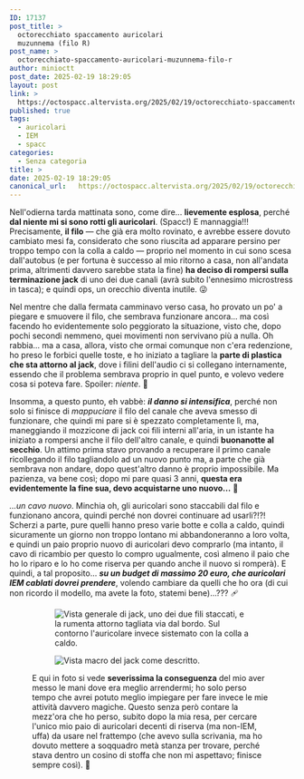 ```yaml
---
ID: 17137
post_title: >
  octorecchiato spaccamento auricolari
  muzunnema (filo R)
post_name: >
  octorecchiato-spaccamento-auricolari-muzunnema-filo-r
author: minioctt
post_date: 2025-02-19 18:29:05
layout: post
link: >
  https://octospacc.altervista.org/2025/02/19/octorecchiato-spaccamento-auricolari-muzunnema-filo-r/
published: true
tags:
  - auricolari
  - IEM
  - spacc
categories:
  - Senza categoria
title: >
date: 2025-02-19 18:29:05
canonical_url:   https://octospacc.altervista.org/2025/02/19/octorecchiato-spaccamento-auricolari-muzunnema-filo-r/
---
```

<!-- wp:paragraph -->
<p>Nell'odierna tarda mattinata sono, come dire... <strong>lievemente esplosa</strong>, perché <strong>dal niente mi si sono rotti gli auricolari</strong>. (Spacc!) E mannaggia!!! Precisamente, <strong>il filo</strong> — che già era molto rovinato, e avrebbe essere dovuto cambiato mesi fa, considerato che sono riuscita ad apparare persino per troppo tempo con la colla a caldo — proprio nel momento in cui sono scesa dall'autobus (e per fortuna è successo al mio ritorno a casa, non all'andata prima, altrimenti davvero sarebbe stata la fine) <strong>ha deciso di rompersi sulla terminazione jack</strong> di uno dei due canali (avrà subito l'ennesimo microstress in tasca); e quindi ops, un orecchio diventa inutile. 😜</p>
<!-- /wp:paragraph -->

<!-- wp:paragraph -->
<p>Nel mentre che dalla fermata camminavo verso casa, ho provato un po' a piegare e smuovere il filo, che sembrava funzionare ancora... ma così facendo ho evidentemente solo peggiorato la situazione, visto che, dopo pochi secondi nemmeno, quei movimenti non servivano più a nulla. Oh rabbia... ma a casa, allora, visto che ormai comunque non c'era redenzione, ho preso le forbici quelle toste, e ho iniziato a tagliare la <strong>parte di plastica che sta attorno al jack</strong>, dove i filini dell'audio ci si collegano internamente, essendo che il problema sembrava proprio in quel punto, e volevo vedere cosa si poteva fare. Spoiler: <em>niente</em>. 👻</p>
<!-- /wp:paragraph -->

<!-- wp:paragraph -->
<p>Insomma, a questo punto, eh vabbè: <strong><em>il danno si intensifica</em></strong>, perché non solo si finisce di <em>mappuciare</em> il filo del canale che aveva smesso di funzionare, che quindi mi pare si è spezzato completamente lì, ma, maneggiando il mozzicone di jack coi fili interni all'aria, in un istante ha iniziato a rompersi anche il filo dell'altro canale, e quindi <strong>buonanotte al secchio</strong>. Un attimo prima stavo provando a recuperare il primo canale ricollegando il filo tagliandolo ad un nuovo punto ma, a parte che già sembrava non andare, dopo quest'altro danno è proprio impossibile. Ma pazienza, va bene così; dopo mi pare quasi 3 anni, <strong>questa era evidentemente la fine sua, devo acquistarne uno nuovo...</strong> 💸</p>
<!-- /wp:paragraph -->

<!-- wp:paragraph -->
<p><em>...un cavo nuovo</em>. Minchia oh, gli auricolari sono staccabili dal filo e funzionano ancora, quindi perché non dovrei continuare ad usarli?!?! Scherzi a parte, pure quelli hanno preso varie botte e colla a caldo, quindi sicuramente un giorno non troppo lontano mi abbandoneranno a loro volta, e quindi un paio proprio nuovo di auricolari devo comprarlo (ma intanto, il cavo di ricambio per questo lo compro ugualmente, così almeno il paio che ho lo riparo e lo ho come riserva per quando anche il nuovo si romperà). E quindi, a tal proposito... <strong><em>su un budget di massimo 20 euro, che auricolari IEM cablati dovrei prendere</em></strong>, volendo cambiare da quelli che ho ora (di cui non ricordo il modello, ma avete la foto, statemi bene)...??? 🩹</p>
<!-- /wp:paragraph -->

<!-- wp:paragraph -->
<p></p>
<!-- /wp:paragraph -->

<!-- wp:gallery {"linkTo":"none"} -->
<figure class="wp-block-gallery has-nested-images columns-default is-cropped"><!-- wp:image {"id":17141,"sizeSlug":"large","linkDestination":"none"} -->
<figure class="wp-block-image size-large"><img src="{{site.cdnurl}}/assets/uploads/2025/02/wp-17399852944167277019851707053195-960x1280.jpg" alt="Vista generale di jack, uno dei due fili staccati, e la rumenta attorno tagliata via dal bordo. Sul contorno l'auricolare invece sistemato con la colla a caldo." class="wp-image-17141"/></figure>
<!-- /wp:image -->

<!-- wp:image {"id":17140,"sizeSlug":"large","linkDestination":"none"} -->
<figure class="wp-block-image size-large"><img src="{{site.cdnurl}}/assets/uploads/2025/02/wp-17399852941807256143717399025315-960x1280.jpg" alt="Vista macro del jack come descritto." class="wp-image-17140"/></figure>
<!-- /wp:image --><figcaption class="blocks-gallery-caption wp-element-caption">E qui in foto si vede <strong>severissima la conseguenza</strong> del mio aver messo le mani dove era meglio arrendermi; ho solo perso tempo che avrei potuto meglio impiegare per fare invece le mie attività davvero magiche. Questo senza però contare la mezz'ora che ho perso, subito dopo la mia resa, per cercare l'unico mio paio di auricolari decenti di riserva (ma non-IEM, uffa) da usare nel frattempo (che avevo sulla scrivania, ma ho dovuto mettere a soqquadro metà stanza per trovare, perché stava dentro un cosino di stoffa che non mi aspettavo; finisce sempre così). 💨</figcaption></figure>
<!-- /wp:gallery -->